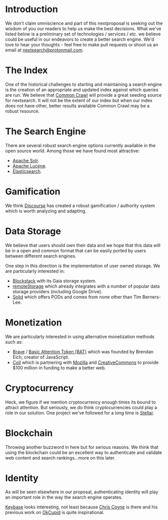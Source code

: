 # Introduction
We don't claim omniscience and part of this nextproposal is seeking out the wisdom of you our readers to help us make the best decisions. What we've listed below is a preliminary set of technologies / services / etc. we believe could be useful in our endeavors to create a better search engine. We'd love to hear your thoughts - feel free to make pull requests or shoot us an email at nextsearch@protonmail.com.

# The Index
One of the historical challenges to starting and maintaining a search engine is the creation of an appropriate and updated index against which queries are run. We believe that [Common Crawl](https://commoncrawl.org/) will provide a great seeding source for nextsearch. It will not be the extent of our index but when our index does not have other, better results available Common Crawl may be a robust resource.

# The Search Engine
There are several robust search engine options currently available in the open source world. Among those we have found most attractive:
- [Apache Solr](http://lucene.apache.org/solr/).
- [Apache Lucene](https://lucene.apache.org/).
- [Elasticsearch](https://www.elastic.co/).

# Gamification
We think [Discourse](https://www.discourse.org/) has created a robust gamification / authority system which is worth analyzing and adapting.

# Data Storage
We believe that users should own their data and we hope that this data will be in a open and common format that can be easily ported by users between different search engines.

One step in this direction is the implementation of user owned storage. We are particularly interested in:

- [Blockstack](https://blockstack.org/) with its Gaia storage system.
- [remoteStorage](https://remotestorage.io/) which already integrates with a number of popular data storage providers (including Google Drive).
- [Solid](https://solid.inrupt.com/) which offers PODs and comes from none other than Tim Berners-Lee.

# Monetization
We are particularly interested in using alternative monetization methods such as:

- [Brave](https://brave.com/) / [Basic Attention Token (BAT)](https://basicattentiontoken.org/) which was founded by Brendan Eich, creator of JavaScript.
- [Coil](https://coil.com/) which is partnering with [Mozilla](https://mozilla.com) and [CreativeCommons](https://creativecommons.org) to provide $100 million in funding to make a better web.

# Cryptocurrency
Heck, we figure if we mention cryptocurrency enough times its bound to attract attention. But seriously, we do think cryptocurrencies could play a role in our solution. One project we've followed for a long time is [Stellar](https://www.stellar.org/).

# Blockchain
Throwing another buzzword in here but for serious reasons. We think that using the blockchain could be an excellent way to authenticate and validate web content and search rankings...more on this later.

# Identity
As will be seen elsewhere in our proposal, authenticating identity will play an important role in the way the search engine operates.

[Keybase](https://keybase.io) looks interesting, not least because [Chris Coyne](@malgorithms) is there and his previous work on [OkCupid](https://okcupid.com/) is quite inspirational.

